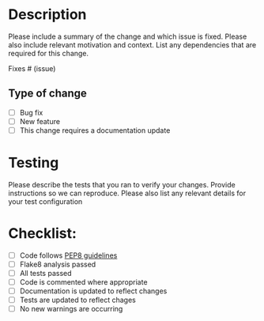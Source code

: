 # Description

Please include a summary of the change and which issue is fixed. Please also include relevant motivation and context. List any dependencies that are required for this change.

Fixes # (issue)

## Type of change

- [ ] Bug fix
- [ ] New feature
- [ ] This change requires a documentation update

# Testing

Please describe the tests that you ran to verify your changes. Provide instructions so we can reproduce. Please also list any relevant details for your test configuration

# Checklist:

- [ ] Code follows [PEP8 guidelines](https://www.python.org/dev/peps/pep-0008/)
- [ ] Flake8 analysis passed
- [ ] All tests passed
- [ ] Code is commented where appropriate
- [ ] Documentation is updated to reflect changes
- [ ] Tests are updated to reflect chages
- [ ] No new warnings are occurring